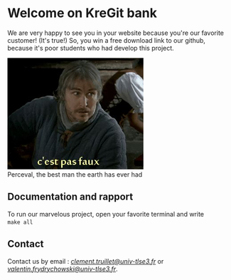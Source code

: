 # Welcome on KreGit bank

We are very happy to see you in your website because you're our favorite customer!  (It's true!)
So, you win a free download link to our github, because it's poor students who had develop this project.   

![Perceval, the best man the earth has ever had](https://raw.githubusercontent.com/ClementTruillet/KreGit/master/doc/Perceval.png)   
Perceval, the best man the earth has ever had

## Documentation and rapport

To run our marvelous project, open your favorite terminal and write   
`make all`    
    
## Contact

Contact us by email : *clement.truillet@univ-tlse3.fr* or *valentin.frydrychowski@univ-tlse3.fr*.  